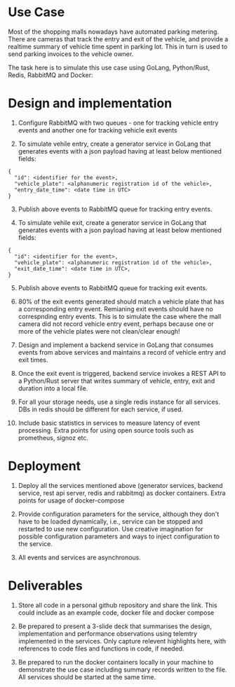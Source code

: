 # Use Case

Most of the shopping malls nowadays have automated parking metering. There are cameras that track the entry and exit of the vehicle, and provide a realtime summary of vehicle time spent in parking lot. This in turn is used to send parking invoices to the vehicle owner.


The task here is to simulate this use case using GoLang, Python/Rust, Redis, RabbitMQ and Docker:


# Design and implementation

1. Configure RabbitMQ with two queues - one for tracking vehicle entry events and another one for tracking vehicle exit events

2. To simulate vehile entry, create a generator service in GoLang that generates events with a json payload having at least below mentioned fields:
  ```
  {
    "id": <identifier for the event>,
    "vehicle_plate": <alphanumeric registration id of the vehicle>,
    "entry_date_time": <date time in UTC>
  }
  ```

3. Publish above events to RabbitMQ queue for tracking entry events.

4. To simulate vehile exit, create a generator service in GoLang that generates events with a json payload having at least below mentioned fields:
  ```
  {
    "id": <identifier for the event>,
    "vehicle_plate": <alphanumeric registration id of the vehicle>,
    "exit_date_time": <date time in UTC>,
  }
  ```

5. Publish above events to RabbitMQ queue for tracking exit events.

6. 80% of the exit events generated should match a vehicle plate that has a corresponding entry event. Remianing exit events should have no correspnding entry events. This is to simulate the case where the mall camera did not record vehicle entry event, perhaps because one or more of the vehicle plates were not clean/clear enough!

7. Design and implement a backend service in GoLang that consumes events from above services and maintains a record of vehicle entry and exit times.

8. Once the exit event is triggered, backend service invokes a REST API to a Python/Rust server that writes summary of vehicle, entry, exit and duration into a local file.

9. For all your storage needs, use a single redis instance for all services. DBs in redis should be different for each service, if used.

10. Include basic statistics in services to measure latency of event processing. Extra points for using open source tools such as prometheus, signoz etc.

# Deployment

1. Deploy all the services mentioned above (generator services, backend service, rest api server, redis and rabbitmq) as docker containers. Extra points for usage of docker-compose

2. Provide configuration parameters for the service, although they don't have to be loaded dynamically, i.e., service can be stopped and restarted to use new configuration. Use creative imagination for possible configuration parameters and ways to inject configuration to the service.

3. All events and services are asynchronous.

# Deliverables

1. Store all code in a personal github repository and share the link. This could include as an example code, docker file and docker compose

2. Be prepared to present a 3-slide deck that summarises the design, implementation and performance observations using telemtry implemented in the services. Only capture relevent highlights here, with references to code files and functions in code, if needed.

3. Be prepared to run the docker containers locally in your machine to demonstrate the use case including summary records written to the file. All services should be started at the same time.